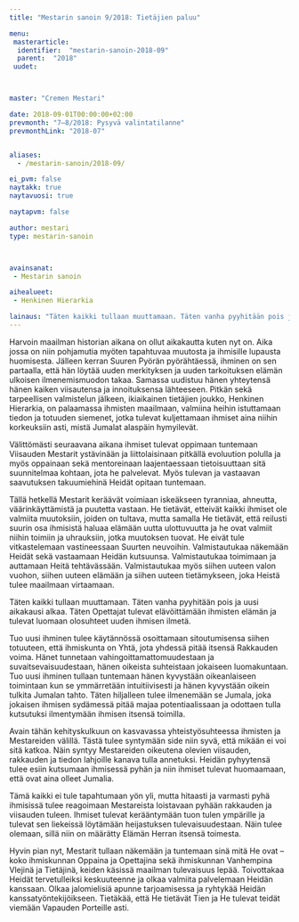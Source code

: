 ```yaml
---
title: "Mestarin sanoin 9/2018: Tietäjien paluu"

menu:
 masterarticle:
  identifier:  "mestarin-sanoin-2018-09"
  parent:  "2018"
 uudet:



master: "Cremen Mestari"

date: 2018-09-01T00:00:00+02:00
prevmonth: "7–8/2018: Pysyvä valintatilanne"
prevmonthLink: "2018-07"


aliases:
  - /mestarin-sanoin/2018-09/

ei_pvm: false
naytakk: true
naytavuosi: true

naytapvm: false

author: mestari
type: mestarin-sanoin



avainsanat:
 - Mestarin sanoin

aihealueet:
 - Henkinen Hierarkia

lainaus: "Täten kaikki tullaan muuttamaan. Täten vanha pyyhitään pois ja uusi aikakausi alkaa. Täten Opettajat tulevat elävöittämään ihmisten elämän ja tulevat luomaan olosuhteet uuden ihmisen ilmetä."
---
```

<p>Harvoin maailman historian aikana on ollut aikakautta kuten nyt on. Aika jossa on niin pohjamutia myöten tapahtuvaa muutosta ja ihmisille lupausta huomisesta. Jälleen kerran Suuren Pyörän pyörähtäessä, ihminen on sen partaalla, että hän löytää uuden merkityksen ja uuden tarkoituksen elämän ulkoisen ilmenemismuodon takaa. Samassa uudistuu hänen yhteytensä hänen kaiken viisautensa ja innoituksensa lähteeseen. Pitkän sekä tarpeellisen valmistelun jälkeen, ikiaikainen tietäjien joukko, Henkinen Hierarkia, on palaamassa ihmisten maailmaan, valmiina heihin istuttamaan tiedon ja totuuden siemenet, jotka tulevat kuljettamaan ihmiset aina niihin korkeuksiin asti, mistä Jumalat alaspäin hymyilevät.</p>

<p>Välittömästi seuraavana aikana ihmiset tulevat oppimaan tuntemaan Viisauden Mestarit ystävinään ja liittolaisinaan pitkällä evoluution polulla ja myös oppainaan sekä mentoreinaan laajentaessaan tietoisuuttaan sitä suunnitelmaa kohtaan, jota he palvelevat. Myös tulevan ja vastaavan saavutuksen takuumiehinä Heidät opitaan tuntemaan.</p>

<p>Tällä hetkellä Mestarit keräävät voimiaan iskeäkseen tyranniaa, ahneutta, väärinkäyttämistä ja puutetta vastaan. He tietävät, etteivät kaikki ihmiset ole valmiita muutoksiin, joiden on tultava, mutta samalla He tietävät, että reilusti suurin osa ihmisistä haluaa elämään uutta ulottuvuutta ja he ovat valmiit niihin toimiin ja uhrauksiin, jotka muutoksen tuovat. He eivät tule vitkastelemaan vastineessaan Suurten neuvoihin. Valmistautukaa näkemään Heidät sekä vastaamaan Heidän kutsuunsa. Valmistautukaa toimimaan ja auttamaan Heitä tehtävässään. Valmistautukaa myös siihen uuteen valon vuohon, siihen uuteen elämään ja siihen uuteen tietämykseen, joka Heistä tulee maailmaan virtaamaan.</p>

<p>Täten kaikki tullaan muuttamaan. Täten vanha pyyhitään pois ja uusi aikakausi alkaa. Täten Opettajat tulevat elävöittämään ihmisten elämän ja tulevat luomaan olosuhteet uuden ihmisen ilmetä.</p>

<p>Tuo uusi ihminen tulee käytännössä osoittamaan sitoutumisensa siihen totuuteen, että ihmiskunta on Yhtä, jota yhdessä pitää itsensä Rakkauden voima. Hänet tunnetaan vahingoittamattomuudestaan ja suvaitsevaisuudestaan, hänen oikeista suhteistaan jokaiseen luomakuntaan. Tuo uusi ihminen tullaan tuntemaan hänen kyvystään oikeanlaiseen toimintaan kun se ymmärretään intuitiivisesti ja hänen kyvystään oikein tulkita Jumalan tahto. Täten hiljalleen tulee ilmenemään se Jumala, joka jokaisen ihmisen sydämessä pitää majaa potentiaalissaan ja odottaen tulla kutsutuksi ilmentymään ihmisen itsensä toimilla.</p>

<p>Avain tähän kehityskulkuun on kasvavassa yhteistyösuhteessa ihmisten ja Mestareiden välillä. Tästä tulee syntymään side niin syvä, että mikään ei voi sitä katkoa. Näin syntyy Mestareiden oikeutena olevien viisauden, rakkauden ja tiedon lahjoille kanava tulla annetuksi. Heidän pyhyytensä tulee esiin kutsumaan ihmisessä pyhän ja niin ihmiset tulevat huomaamaan, että ovat aina olleet Jumalia.</p>

<p>Tämä kaikki ei tule tapahtumaan yön yli, mutta hitaasti ja varmasti pyhä ihmisissä tulee reagoimaan Mestareista loistavaan pyhään rakkauden ja viisauden tuleen. Ihmiset tulevat kerääntymään tuon tulen ympärille ja tulevat sen liekeissä löytämään heijastuksen tulevaisuudestaan. Näin tulee olemaan, sillä niin on määrätty Elämän Herran itsensä toimesta.</p>

<p>Hyvin pian nyt, Mestarit tullaan näkemään ja tuntemaan sinä mitä He ovat – koko ihmiskunnan Oppaina ja Opettajina sekä ihmiskunnan Vanhempina Vlejinä ja Tietäjinä, keiden käsissä maailman tulevaisuus lepää. Toivottakaa Heidät tervetulleiksi keskuuteenne ja olkaa valmiita palvelemaan Heidän kanssaan. Olkaa jalomielisiä apunne tarjoamisessa ja ryhtykää Heidän kanssatyöntekijöikseen. Tietäkää, että He tietävät Tien ja He tulevat teidät viemään Vapauden Porteille asti.</p>